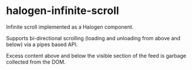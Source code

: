 # halogen-infinite-scroll

Infinite scroll implemented as a Halogen component.

Supports bi-directional scrolling (loading and unloading from above and below) via a pipes based API.

Excess content above and below the visible section of the feed is garbage collected from the DOM.

